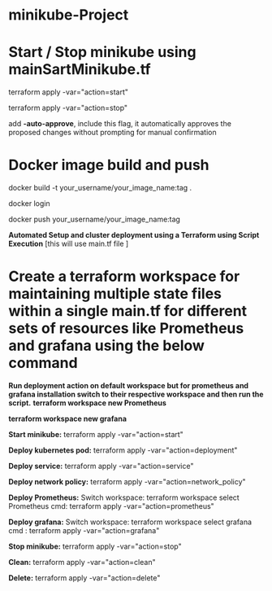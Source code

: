 # minikube-Project

# Start / Stop minikube using mainSartMinikube.tf 
terraform apply -var="action=start" 

terraform apply -var="action=stop" 

add **-auto-approve**,  include this flag, it automatically approves the proposed changes without prompting for manual confirmation

# Docker image build and push

docker build -t your_username/your_image_name:tag .

docker login

docker push your_username/your_image_name:tag

**Automated Setup and cluster deployment  using a Terraform  using Script Execution** [this will use main.tf file ]

# Create  a **terraform workspace** for maintaining multiple state files within a single **main.tf** for different sets of resources like **Prometheus** and **grafana** using the below command

**Run deployment action on default workspace but for prometheus and grafana installation switch to  their respective workspace and then run the script.**
**terraform workspace new Prometheus**

**terraform workspace new grafana**


**Start minikube:**
terraform apply -var="action=start"

**Deploy kubernetes pod:**
terraform apply -var="action=deployment"
      
**Deploy service:**
terraform apply -var="action=service"

**Deploy network policy:**
terraform apply -var="action=network_policy"


**Deploy Prometheus:**
Switch workspace:  terraform workspace select Prometheus
               cmd:  terraform apply -var="action=prometheus"

**Deploy grafana:**
Switch workspace: terraform workspace select grafana
cmd :                      terraform apply -var="action=grafana"


**Stop minikube:**
terraform apply -var="action=stop"

**Clean:**
terraform apply -var="action=clean"


**Delete:**
terraform apply -var="action=delete"
